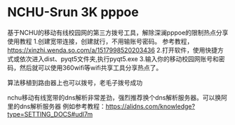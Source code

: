# NCHU-Srun 3K pppoe
基于NCHU的移动有线校园网的第三方拨号工具，解除深澜pppoe的限制热点分享
使用教程
1.创建宽带连接，创建就行，不用输账号密码。
参考教程，https://xinzhi.wenda.so.com/a/1517998520203436
2.打开软件，使用快捷方式或依次进入dist、pyqt5文件夹,执行pyqt5.exe
3.输入你的移动校园网账号和密码，然后就可以使用360wifi等wifi共享工具分享热点了。

算法移植到路由器上也可以拨号，老毛子拨号成功


nchu移动有线宽带的dns解析非常差劲，强烈推荐换个dns解析服务器。可以换阿里的dns解析服务器
例如参考教程：https://alidns.com/knowledge?type=SETTING_DOCS#udl7m
